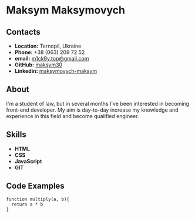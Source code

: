 # Maksym Maksymovych
## Contacts
+ **Location:** Ternopil, Ukraine
+ **Phone:** +38 (063) 209 72 52
+ **email:** m1ck9y.top@gmail.com
+ **GitHub:** [maksym30](https://github.com/maksym30)
+ **Linkedin:** [maksymovych-maksym](https://www.linkedin.com/in/maksym-maksymovych-826846176/)

## About
I'm a student of law, but in several months I've been interested in becoming front-end developer. My aim is day-to-day increase my knowledge and experience in this field and become qualified engineer.

## Skills
+ **HTML**
+ **CSS**
+ **JavaScript**
+ **GIT**

## Code Examples
```
function multiply(a, b){
  return a * b
}
```
